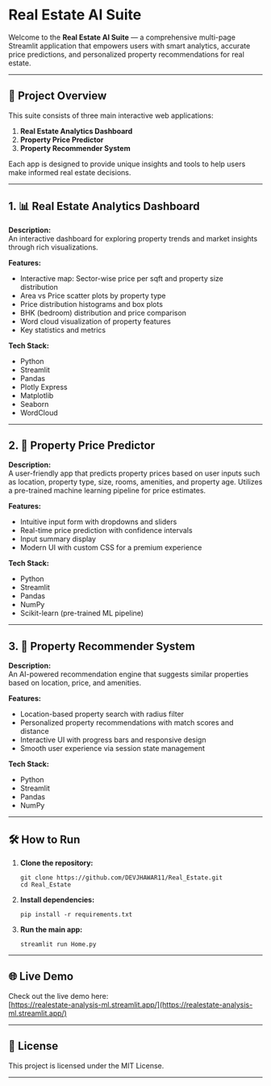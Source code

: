 # Real Estate AI Suite

Welcome to the **Real Estate AI Suite** — a comprehensive multi-page Streamlit application that empowers users with smart analytics, accurate price predictions, and personalized property recommendations for real estate.

---

## 🚀 Project Overview

This suite consists of three main interactive web applications:

1. **Real Estate Analytics Dashboard**
2. **Property Price Predictor**
3. **Property Recommender System**

Each app is designed to provide unique insights and tools to help users make informed real estate decisions.

---

## 1. 📊 Real Estate Analytics Dashboard

**Description:**  
An interactive dashboard for exploring property trends and market insights through rich visualizations.

**Features:**
- Interactive map: Sector-wise price per sqft and property size distribution
- Area vs Price scatter plots by property type
- Price distribution histograms and box plots
- BHK (bedroom) distribution and price comparison
- Word cloud visualization of property features
- Key statistics and metrics

**Tech Stack:**
- Python
- Streamlit
- Pandas
- Plotly Express
- Matplotlib
- Seaborn
- WordCloud

---

## 2. 🔮 Property Price Predictor

**Description:**  
A user-friendly app that predicts property prices based on user inputs such as location, property type, size, rooms, amenities, and property age. Utilizes a pre-trained machine learning pipeline for price estimates.

**Features:**
- Intuitive input form with dropdowns and sliders
- Real-time price prediction with confidence intervals
- Input summary display
- Modern UI with custom CSS for a premium experience

**Tech Stack:**
- Python
- Streamlit
- Pandas
- NumPy
- Scikit-learn (pre-trained ML pipeline)

---

## 3. 🤖 Property Recommender System

**Description:**  
An AI-powered recommendation engine that suggests similar properties based on location, price, and amenities.

**Features:**
- Location-based property search with radius filter
- Personalized property recommendations with match scores and distance
- Interactive UI with progress bars and responsive design
- Smooth user experience via session state management

**Tech Stack:**
- Python
- Streamlit
- Pandas
- NumPy

---

## 🛠️ How to Run

1. **Clone the repository:**
    ```
    git clone https://github.com/DEVJHAWAR11/Real_Estate.git
    cd Real_Estate
    ```
2. **Install dependencies:**
    ```
    pip install -r requirements.txt
    ```
3. **Run the main app:**
    ```
    streamlit run Home.py
    ```

---

## 🌐 Live Demo

Check out the live demo here:  
[https://realestate-analysis-ml.streamlit.app/](https://realestate-analysis-ml.streamlit.app/)

---

## 📄 License

This project is licensed under the MIT License.

---

